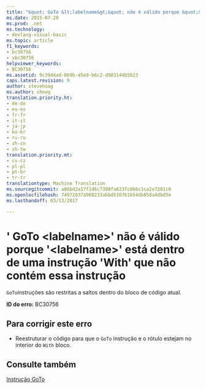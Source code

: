 ```yaml
---
title: "&quot; GoTo &lt;labelname&gt;&quot; não é válido porque &quot;&lt;labelname&gt;&quot; está dentro de uma instrução &quot;With&quot; que não contém essa instrução | Documentos do Microsoft"
ms.date: 2015-07-20
ms.prod: .net
ms.technology:
- devlang-visual-basic
ms.topic: article
f1_keywords:
- bc30756
- vbc30756
helpviewer_keywords:
- BC30756
ms.assetid: 9c39d4ad-0b9b-45e9-b6c2-d983144b5b23
caps.latest.revision: 9
author: stevehoag
ms.author: shoag
translation.priority.ht:
- de-de
- es-es
- fr-fr
- it-it
- ja-jp
- ko-kr
- ru-ru
- zh-cn
- zh-tw
translation.priority.mt:
- cs-cz
- pl-pl
- pt-br
- tr-tr
translationtype: Machine Translation
ms.sourcegitcommit: a06bd2a17f1d6c7308fa6337c866c1ca2e7281c0
ms.openlocfilehash: 74972037a968233abbdb107b1b54db858a4dbd5e
ms.lasthandoff: 03/13/2017

---
```

# <a name="39goto-ltlabelnamegt39-is-not-valid-because-39ltlabelnamegt39-is-inside-a-39with39-statement-that-does-not-contain-this-statement"></a>' GoTo &lt;labelname&gt;' não é válido porque '&lt;labelname&gt;' está dentro de uma instrução 'With' que não contém essa instrução
`GoTo`instruções são restritas a saltos dentro do bloco de código atual.  
  
 **ID do erro:** BC30756  
  
## <a name="to-correct-this-error"></a>Para corrigir este erro  
  
-   Reestruturar o código para que o `GoTo` instrução e o rótulo estejam no interior do `With` bloco.  
  
## <a name="see-also"></a>Consulte também  
 [Instrução GoTo](../../visual-basic/language-reference/statements/goto-statement.md)
